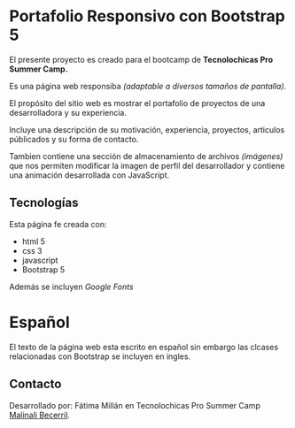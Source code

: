 # Portafolio Responsivo con Bootstrap 5 #

El presente proyecto es creado para el bootcamp de **Tecnolochicas Pro Summer Camp.**

Es una página web responsiba *(adaptable a diversos tamaños de pantalla).*

El propósito del sitio web es mostrar el portafolio de proyectos de una desarrolladora y su experiencia.

Incluye una descripción de su motivación, experiencia, proyectos, articulos públicados y su forma de contacto.

Tambien contiene una sección de almacenamiento  de archivos *(imágenes)* que nos permiten modificar la imagen de perfil del desarrollador y contiene una animación desarrollada con JavaScript.

## Tecnologías

Esta página fe creada con:

* html 5
* css 3
* javascript
* Bootstrap 5

Además se incluyen *Google Fonts*

# Español
El texto de la página web esta escrito en español sin embargo las clcases relacionadas con Bootstrap se incluyen en ingles.

## Contacto 

Desarrollado por: Fátima Millán en Tecnolochicas Pro Summer Camp 
[Malinali Becerril](https://www.linkedin.com/in/malibb/).
